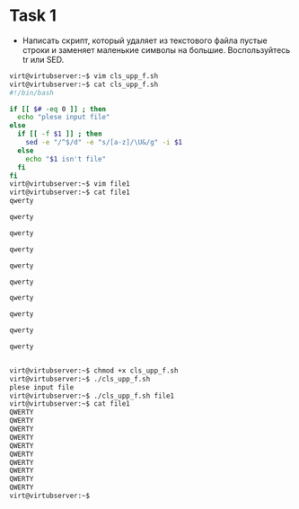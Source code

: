 # Task 1

- Написать скрипт,
который удаляет из текстового файла пустые строки
и заменяет маленькие символы на большие. Воспользуйтесь tr или SED.

```bash
virt@virtubserver:~$ vim cls_upp_f.sh
virt@virtubserver:~$ cat cls_upp_f.sh 
#!/bin/bash

if [[ $# -eq 0 ]] ; then
  echo "plese input file" 
else
  if [[ -f $1 ]] ; then 
    sed -e "/^$/d" -e "s/[a-z]/\U&/g" -i $1
  else
    echo "$1 isn't file"
  fi
fi
virt@virtubserver:~$ vim file1
virt@virtubserver:~$ cat file1 
qwerty

qwerty

qwerty

qwerty

qwerty

qwerty

qwerty

qwerty

qwerty

qwerty


virt@virtubserver:~$ chmod +x cls_upp_f.sh 
virt@virtubserver:~$ ./cls_upp_f.sh 
plese input file
virt@virtubserver:~$ ./cls_upp_f.sh file1 
virt@virtubserver:~$ cat file1 
QWERTY
QWERTY
QWERTY
QWERTY
QWERTY
QWERTY
QWERTY
QWERTY
QWERTY
QWERTY
virt@virtubserver:~$ 
```
